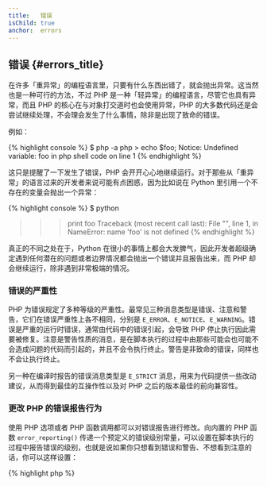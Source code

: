 ```yaml
---
title:   错误
isChild: true 
anchor:  errors
---
```


## 错误 {#errors_title}

在许多「重异常」的编程语言里，只要有什么东西出错了，就会抛出异常。这当然也是一种可行的方法，不过 PHP 是一种「轻异常」的编程语言，尽管它也具有异常，而且 PHP 的核心在与对象打交道时也会使用异常，PHP 的大多数代码还是会尝试继续处理，不会理会发生了什么事情，除非是出现了致命的错误。

例如：

{% highlight console %}
$ php -a
php > echo $foo;
Notice: Undefined variable: foo in php shell code on line 1
{% endhighlight %}

这只是提醒了一下发生了错误，PHP 会开开心心地继续运行。对于那些从「重异常」的语言过来的开发者来说可能有点困惑，因为比如说在 Python 里引用一个不存在的变量会抛出一个异常：

{% highlight console %}
$ python
>>> print foo
Traceback (most recent call last):
  File "<stdin>", line 1, in <module>
NameError: name 'foo' is not defined
{% endhighlight %}

真正的不同之处在于，Python 在很小的事情上都会大发脾气，因此开发者超级确定遇到任何潜在的问题或者边界情况都会抛出一个错误并且报告出来，而 PHP 却会继续运行，除非遇到非常极端的情况。

### 错误的严重性

PHP 为错误规定了多种等级的严重性。最常见三种消息类型是错误、注意和警告，它们在错误严重性上各不相同，分别是 `E_ERROR`、`E_NOTICE`、`E_WARNING`。错误是严重的运行时错误，通常由代码中的错误引起，会导致 PHP 停止执行因此需要被修复。注意是警告性质的消息，是在脚本执行的过程中由那些可能会也可能不会造成问题的代码而引起的，并且不会令执行终止。警告是非致命的错误，同样也不会让执行终止。

另一种在编译时报告的错误消息类型是 `E_STRICT` 消息，用来为代码提供一些改动建议，从而得到最佳的互操作性以及对 PHP 之后的版本最佳的前向兼容性。

### 更改 PHP 的错误报告行为

使用 PHP 选项或者 PHP 函数调用都可以对错误报告进行修改。向内置的 PHP 函数 `error_reporting()` 传递一个预定义的错误级别常量，可以设置在脚本执行的过程中报告错误的级别，也就是说如果你只想看到错误和警告、不想看到注意的话，你可以这样设置：

{% highlight php %}
<?php
error_reporting(E_ERROR | E_WARNING);
{% endhighlight %}

你还可以控制是否将错误信息输出到屏幕上（适合开发）以及是否输出到日志（适合生产）。更多信息请参考[错误报告][errorreport]一节。

### 忽略行内错误

你还可以使用错误控制运算符 `@` 来高速 PHP 忽略某些特定的错误。将这个运算符放在一个表达式的开头，这个表达式所直接导致的任何错误都会被忽略掉。

{% highlight php %}
<?php
echo @$foo['bar'];
{% endhighlight %}

如果 `$foo['bar']` 存在的话，上面的代码会输出它的值，而如果变量 `$foo` 或者键值 `key` 不存在的话，这个表达式只会返回一个 null，什么都不输出。没有错误控制运算符的话，这个表达式就会弄出一行 `PHP Notice: Undefined variable: foo` 或者 `PHP Notice: Undefined index: bar` 错误信息。

这看起来或许是个不错的主意，但是也会带来一些不太好的取舍：首先，PHP 处理带有 `@` 的表达式的方法会比不带 `@` 的表达式性能更低一些。过早优化是万恶之源，但是如果对于你的程序/库来说性能至关重要的话，了解错误控制运算符对性能的影响还是很重要的。

其次，错误控制运算符**完全**吃掉了错误，错误不会显示到屏幕上，也不会被输出到错误日志里。并且，在生产环境的 PHP 系统里没有任何办法关掉错误控制运算符。当然，或许你看得到的错误是无害的，而另一个没那么无害的错误也会一同被隐藏掉。

如果有办法来避免使用错误忽略符的话，或许你应该采用一下。比如，我们可以把上面的代码改写成这样：

{% highlight php %}
<?php
echo isset($foo['bar']) ? $foo['bar'] : '';
{% endhighlight %}

有一种情况下忽略错误可能会带来影响，就是在 `fopen()` 找不到要加载的文件的时候。你可以在加载前先检查文件是否存在，但是如果在检查之后、`fopen()` 之前文件被删掉了（虽然听起来不太可能，不过还是有可能发生的），那么 `fopen()` 将会返回 `false` **并且**抛出一个错误。这可能是 PHP 应当解决的一个潜在问题，不过也是看起来唯一的解决方法只能是忽略错误的情况。

之前我们提到过在原生的 PHP 系统中没有任何办法来停用错误控制运算符。不过，[Xdebug] 有一个 INI 配置项 `xdebug.scream`，可以禁用错误控制运算符。你可以在 `php.ini` 里这样来设置：

{% highlight ini %}
xdebug.scream = On
{% endhighlight %}

你也可以在运行时用 `ini_set` 函数来设置这个选项： 

{% highlight php %}
<?php
ini_set('xdebug.scream', '1')
{% endhighlight %}

PHP 插件 [Scream] 提供了与 Xdebug 相似的功能，不过 Scream 的 INI 选项叫做 `scream.enabled`。

如果你在调试代码的时候怀疑某个有用的错误被忽略了，这种功能对你来说应该很有用。小心使用 Scream，并且只把它当作一个临时性的调试工具来用。有很多 PHP 库在禁用了错误控制运算符的情况下都无法正常工作。

* [错误控制运算符]
* [SitePoint]
* [Xdebug]
* [Scream]

### ErrorException

作为一个「重异常」的语言来使用，PHP 也是完全可以胜任的，而且只需要几行代码就可以打开「重异常」的开关。基本上你可以用继承自 `Exception` 类的 `ErrorException` 类来把你的「错误」当作「异常」抛出来。

这是很多类似于 Symfony 和 Laravel 的现代框架都遵循的一条实践。如果 `app.debug` 选项打开的话，Laravel 默认会用 [Whoops!] 这个包把所有的错误当作异常显示出来，而如果这个选项关闭的话就会隐藏掉错误信息。

通过在开发中将错误当作异常抛出来，相比通常的结果你可以更好的处理它们。如果在开发中你看到一个异常，你可以把它用一个 `catch` 语句裹起来然后用一些特定的指令来处理相应的情况。你所捕获的每一个异常都会让你的程序变得更加健壮。

关于这方面的更多信息以及如何在错误处理中使用 `ErrorException` 类，可以在 [`ErrorException` 类的文档][errorexception] 中找到。

* [错误控制运算符]
* [用于错误处理的预定义常量]
* [`error_reporting()`][error_reporting]
* [错误报告][errorreport]


[errorreport]: #error_reporting
[Xdebug]: http://xdebug.org/docs/basic
[Scream]: http://php.net/book.scream
[错误控制运算符]: http://php.net/language.operators.errorcontrol
[SitePoint]: http://www.sitepoint.com/
[Whoops!]: http://filp.github.io/whoops/
[errorexception]: http://php.net/class.errorexception
[用于错误处理的预定义常量]: http://php.net/errorfunc.constants
[error_reporting]: http://php.net/function.error-reporting
